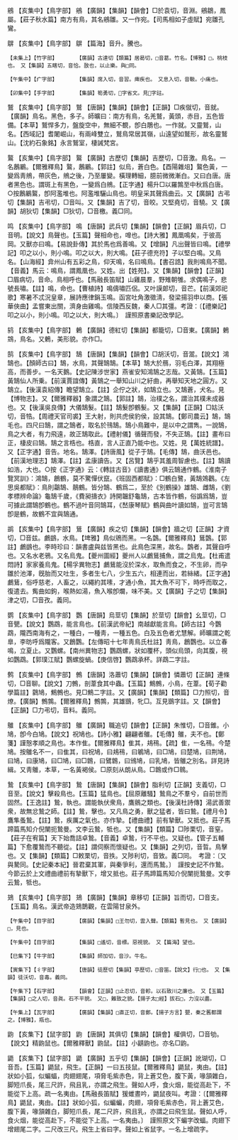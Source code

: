 <!-- { "loadSidebar": true } -->
鵷	【亥集中】【鳥字部】	鵷	【廣韻】【集韻】【韻會】□於袁切，音淵。鵷鶵，鳳屬。【莊子秋水篇】南方有鳥，其名鵷雛。又一作宛。【司馬相如子虛賦】宛雛孔鸞。

鵿	【亥集中】【鳥字部】	鵿	【篇海】音升。騰也。

	【未集上】【竹字部】		【廣韻】古達切【類篇】居曷切，□音葛。竹名。【博雅】□，桃枝也。　又【集韻】五瞎切，音恰。敔也，以止樂。與□同。

	【午集中】【疒字部】		【集韻】席入切，音習。痺疾也。　又息入切，音靸。小痛也。

	【卯集中】【手字部】		【集韻】筍勇切，字省文。見字註。

鷲	【亥集中】【鳥字部】	鷲	【唐韻】【集韻】【韻會】【正韻】□疾僦切，音就。【廣韻】鳥名。黑色，多子。師曠曰：南方有鳥，名羌鷲，黃頭，赤目，五色皆備。【本草】鷲悍多力，盤旋空中，無細不覩，卽白鵰也。一作就。又靈鷲，山名。【西域記】耆闍崛山，有兩峰雙立，鷲鳥常居其嶺，山遠望如鷲形，故名靈鷲山。【沈約石象銘】永言鷲室，棲誡梵宮。

鸄	【亥集中】【鳥字部】	鸄	【廣韻】古歷切【集韻】吉歷切，□音激。鳥名。一名鶶鷵。【爾雅釋鳥】鸄，鶶鷵。【郭註】似烏，蒼白色。【酉陽雜俎】鸄色黃，一變爲靑鴘，帶灰色，鴘之後，乃至屢變。橫理轉細，臆前微微漸白。又曰白唐。唐者黑色也。謂斑上有黑色，一變爲白鴘。【正字通】楊升□以羅鶉至中秋爲白唐。○按鶶鷵鸄，卽阿濫堆也。阿濫堆驪山鳥也。明皇采其聲爲曲云。又【廣韻】古弔切【集韻】吉弔切，□音叫。又【集韻】吉了切，音皎。又堅堯切，音驍。又【廣韻】胡狄切【集韻】□狄切，□音檄。義□同。

鸣	【亥集中】【鳥字部】	鳴	【唐韻】武兵切【集韻】【韻會】【正韻】眉兵切，□音明。【說文】鳥聲也。【玉篇】聲相命也，嘷也。【詩大雅】鳳凰鳴矣，于彼高岡。又獸亦曰鳴。【易說卦傳】其於馬也爲善鳴。又【增韻】凡出聲皆曰鳴。【禮學記】叩之以小，則小鳴。叩之以大，則大鳴。【莊子德充符】子以堅白鳴。又鳥名。【山海經】弇州山有五彩之鳥，仰天鳴，名曰鳴鳥。【書召誥】我則鳴鳥不聞。【音義】馬云：鳴鳥，謂鳳凰也。又姓。出【姓苑】。又【集韻】【韻會】【正韻】□眉病切，音命。鳥相呼也。【馬融長笛賦】山雞晨羣，野雉朝雊。求偶鳴子，悲號長嘯。【註】鳴，命也。【曹植詩】鳴儔嘯匹侶。又叶謨郞切，音芒。【前漢郊祀歌】寒暑不忒況皇章，展詩應律鋗玉鳴。函宮吐角激徵淸，發梁揚羽申以商。【張華俠曲】孟嘗東出關，濟身由雞鳴。信陵西反魏，秦人□其彊。考證：〔【禮樂記】叩之以小，則小鳴。叩之以大，則大鳴。〕　謹照原書樂記改學記。 

鸫	【亥集中】【鳥字部】	鶇	【廣韻】德紅切【集韻】都籠切，□音東。【廣韻】鶇鵍，鳥名。又鶇，美形貌。亦作□。

鹄	【亥集中】【鳥字部】	鵠	【唐韻】【集韻】【韻會】□胡沃切，音翯。【說文】鴻鵠也。【顏師古曰】鵠，水鳥，其聲鵠鵠。【本草】鵠大於鴈，羽毛白澤，其翔極高，而善步。一名天鵝。【史記陳涉世家】燕雀安知鴻鵠之志哉。又黃鵠。【玉篇】黃鵠仙人所乗。【前漢賈誼傳】黃鵠之一舉知山川之紆曲，再舉知天地之圓方。又鵠立。【後漢袁紹傳】瞻望鵠立。【註】企佇之狀，如鵠立也。又鵠蒼，犬名。見【博物志】。又【爾雅釋器】象謂之鵠。【郭註】鵠，治樸之名，謂治其樸未成器也。又【後漢吳良傳】大儀鵠髮。【註】鵠髮卽鶴髮。又【集韻】【正韻】□姑沃切，音牿。【周禮天官司裘】王大射，則共虎侯豹侯，設其鵠。【鄭司農云】鵠，鵠毛也。四尺曰鵠，謂之鵠者，取名於鳱鵠。鵠小鳥難中，是以中之謂雋。一說鵠，鳥之大者，有力飛遠，故正鵠取此。【禮射儀】循聲而發，不失正鵠。【註】畫布曰正，棲皮曰鵠。鵠之言梏也。梏直，言人正直乃能中也。又姓。見【萬姓統譜】。又【正字通】音告。地名。鵠澤。【詩唐風】從子于鵠。【毛傳】鵠，曲沃邑也。【前漢地理志】鵠澤。【註】孟康讀告。又【呂覽】鵠乎其羞周智慮也。【註】鵠讀如浩，大也。○按《正字通》云：《轉註古音》《讀書通》俱云鵠通作鶴。《淮南子覽冥訓》：鴻鵠，鶬鶴，莫不驚憚伏竄。《班固西都賦》：□鶴白鷺，黃鵠鵁鸛。《左思吳都賦》：鳥則鸘鵠、鶄鶴。皆分鵠、鶴爲二，至於《別鶴操》雄鵠、雌鵠，《劉孝標辨命論》龜鵠千歲，《費昶擣衣》詩開韞舒龜鵠，古本皆作鶴，俗譌爲鵠，豈可據此謂鵠卽鶴也。鶴不過叶音同鵠耳，《嵆康琴賦》鶴與曲叶讀如鵠，豈可言鵠卽是鶴，故鶴不宜與鵠通。

鹚	【亥集中】【鳥字部】	鶿	【廣韻】疾之切【集韻】【韻會】牆之切【正韻】才資切，□音兹。鸕鷀，水鳥。【埤雅】鳥似鶂而黑。一名鷧。【爾雅釋鳥】鶿鷧。【郭註】鸕鷀也。李時珍曰：韻書盧與兹皆黑也。此鳥色深黑，故名。鷧者，其聲自呼也。又名水老鴉。又名烏鬼。【夔州圖經】夔州人以鸕鶿捕魚，謂之烏鬼。【杜甫遣悶詩】家家養烏鬼。【楊孚異物志】鸕鶿能沒於深水，取魚而食之，不生卵，而孕雛於池澤，旣胎而又吐生，多者生七八，少生五六，相連而出，若絲緒。【正字通】鸕鶿，俗呼慈老，人畜之，以繩約其嗉，才通小魚，其大魚不可下，時呼而取之，復遣去。觜曲如鉤，喉熱如湯，魚入喉卽爛，味不美。又【廣韻】子之切【集韻】津之切，□音孜。義同。

鹦	【亥集中】【鳥字部】	鸚	【唐韻】烏莖切【集韻】於莖切【韻會】幺莖切，□音甖。【說文】鸚鵡，能言鳥也。【前漢武帝紀】南越獻能言鳥。【師古註】今鸚鵡，隴西南海有之，一種白，一種靑，一種五色。白及五色者尤慧解。師曠謂之乾臯，李昉呼爲隴客。又鶬鸚。【左傳昭十七年靑鳥氏杜註】靑鳥，鶬鸚也。以立春鳴，立夏止。又鸚螺。【南州異物志】鸚鵡螺，狀如覆杯，頭似烏頭，向其腹，視如鸚鵡。【郭璞江賦】鸚螺旋蝸。【庚信啓】鸚鵡承杯。詳鵡二字註。

鹩	【亥集中】【鳥字部】	鷯	【唐韻】洛蕭切【集韻】【韻會】憐蕭切【正韻】連條切，□音聊。【說文】刀鷯，剖葦食其中蟲。【玉篇】鷦鷯，小鳥，在葦。【荀子勸學篇註】鸏鳩，鷦鷯也。見□鷦二字註。又【廣韻】【集韻】【類篇】□力照切，音燎。【廣韻】鷯鶉。【爾雅釋鳥】鷯鶉，其雄鶛，牝□。互見鶛字註。又【韻會】【正韻】□力弔切，音料。義同。

鵻	【亥集中】【鳥字部】	鵻	【廣韻】職追切【韻會】【正韻】朱惟切，□音錐。小鳩，卽今白鳩。【說文】祝鳩也。【詩小雅】翩翩者鵻。【毛傳】鵻，夫不也。【鄭箋】謹慤孝順之鳥也。本作隹。【爾雅釋鳥】隹其，鳺鴀。【疏】隹，一名鴀。今楚鳩。按鵻名不一，曰隹其，曰祝鳩，曰鳺鴀，曰鵴鳩，曰□鳩，曰楚鳩，曰荆鳩，曰鳩，曰康鳩，曰□鳩，曰□鷱，曰鷿鷱，曰鳻鳩，曰乳鳩，皆鵻之別名。詳見詩緝。又靑鵻，本草，一名黃褐侯。□原刻从朗从鳥。□鷱或作□鷎。

鷙	【亥集中】【鳥字部】	鷙	【唐韻】【集韻】【韻會】脂利切【正韻】支義切，□音至。【說文】擊殺鳥也。【玉篇】猛鳥也。【屈原離騷】鷙鳥之不羣兮，自前世而固然。【王逸註】鷙，執也。謂能執伏衆鳥，鷹鸇之類也。【後漢杜詩傳】湯武善禦衆，故無忿鷙之師。【註】鷙，擊也。又凡鳥之勇，獸之猛者，皆曰鷙。【禮月令】鷹隼蚤鷙。【註】鷙，疾厲之氣也。亦作摯。【禮曲禮】前有摯獸。又抵也。莊子馬蹄篇馬知介倪闉扼鷙曼。文李云鷙，牴也。又【集韻】【類篇】□陟栗切，音窒。【莊子在宥篇】天下始喬詰卓鷙。【音義】卓鷙，行不平也。又疑也。【管子五輔篇】下愈覆鷙而不聽從。【註】謂伺察而懷疑也。又【集韻】之列切，音晢。鳥擊也。又【集韻】【類篇】□敕栗切，音抶。又陟利切，音致。義□同。　考證：〔又與騺同。【史記秦本紀】晉君棄其軍，與秦爭利，還而馬鷙。〕　謹按史記不作鷙。今節云於上文禮曲禮前有摯獸下，增又抵也。莊子馬蹄篇馬知介倪闉扼鷙曼。文李云鷙，牴也。 

鳷	【亥集中】【鳥字部】	鳷	【廣韻】【集韻】章移切【正韻】旨而切，□音支。【玉篇】鳥名。漢武帝造鳷鵲觀，在雲陽甘泉外。

	【午集中】【目字部】		【廣韻】【集韻】□王勿切，雲入聲。【類篇】暫見也。　又【廣韻】□，見也。

	【午集中】【目字部】		【集韻】□遙切，音標。惡視貌。　又【篇海】望也。

	【巳集下】【牛字部】		【集韻】師加切，音沙。牛名。

	【寅集下】【彳字部】		【唐韻】徒歷切【集韻】亭歷切，□音笛。【說文】行□也。　又【集韻】徒沃切，音毒。義同。

	【午集下】【石字部】		【韻會】【正韻】□止忍切，音軫。以石致川之廉也。　又【玉篇】【集韻】□之人切，音眞。石不平貌。　又□，難致之貌。【揚子太□經】拔石□，力沒以盡。

	【午集上】【瓦字部】		【廣韻】【集韻】□直正切，音鄭。【揚子方言】甖，秦之舊都謂之。【博雅】，甁也。

鼩	【亥集下】【鼠字部】	鼩	【唐韻】其俱切【集韻】【韻會】權俱切，□音劬。【說文】精鼩鼠也。【爾雅釋獸】鼩鼠。【註】小鼱鼩也。亦名□鼩。

鼯	【亥集下】【鼠字部】	鼯	【廣韻】五乎切【集韻】【韻會】【正韻】訛瑚切，□音吾。【玉篇】鼯鼠，飛生。【正韻】一曰五技鼠。【爾雅釋鳥】鼯鼠，夷由。【註】狀如小狐，似蝙蝠，肉翅翅尾，項脅毛紫赤色，背上蒼艾色，腹下黃，喙頷雜白，脚短爪長，尾三尺許，飛且乳，亦謂之飛生。聲如人呼，食火烟，能從高赴下，不能從下上高。疏一名夷由。【馬融長笛賦】猨蜼晝吟，鼯鼠夜叫。考證：〔【爾雅釋鳥】鼯鼠，夷由。【註】狀如小狐，似蝙蝙，肉翅，項脅毛紫赤色，背上蒼艾色，腹下黃，喙頷雜白，脚短爪長，尾二尺許，飛且乳，亦謂之曰飛生鼠。聲如人呼，食火烟，能從高赴下，不能從下上高。一名夷由。〕　謹照原文下蝙字改蝠。肉翅下增翅尾二字。二尺改三尺。飛生上省曰字。聲如上省鼠字。一名上增疏字。 

